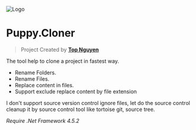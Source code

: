 ﻿![Logo](favicon.ico)
# Puppy.Cloner
> Project Created by [**Top Nguyen**](http://topnguyen.net)

The tool help to clone a project in fastest way.
- Rename Folders.
- Rename Files.
- Replace content in files.
- Support exclude replace content by file extension

I don't support source version control ignore files, let do the source control cleanup it by source control tool like tortoise git, source tree.

*Require .Net Framework 4.5.2*
